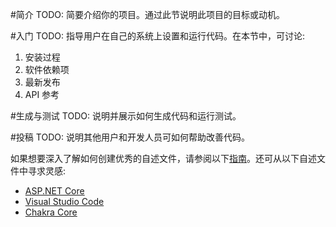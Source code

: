 #简介
TODO: 简要介绍你的项目。通过此节说明此项目的目标或动机。

#入门
TODO: 指导用户在自己的系统上设置和运行代码。在本节中，可讨论:
1.	安装过程
2.	软件依赖项
3.	最新发布
4.	API 参考

#生成与测试
TODO: 说明并展示如何生成代码和运行测试。

#投稿
TODO: 说明其他用户和开发人员可如何帮助改善代码。

如果想要深入了解如何创建优秀的自述文件，请参阅以下[指南](https://www.visualstudio.com/zh-cn/docs/git/create-a-readme)。还可从以下自述文件中寻求灵感:
- [ASP.NET Core](https://github.com/aspnet/Home)
- [Visual Studio Code](https://github.com/Microsoft/vscode)
- [Chakra Core](https://github.com/Microsoft/ChakraCore)

